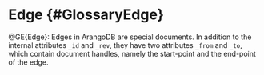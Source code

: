 Edge {#GlossaryEdge}
====================

@GE{Edge}: Edges in ArangoDB are special documents. In addition to the
internal attributes `_id` and `_rev`, they have two attributes
`_from` and `_to`, which contain document handles, namely the
start-point and the end-point of the edge.
